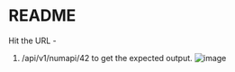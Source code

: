 # README

Hit the URL - 
1. /api/v1/numapi/42 to get the expected output.
   ![image](https://github.com/aniket1418/demo_api/assets/36506092/93bc7137-698f-4876-aa07-75d2aa958120)

